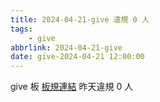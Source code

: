 ```yaml
---
title: 2024-04-21-give 違規 0 人
tags:
    - give
abbrlink: 2024-04-21-give
date: give-2024-04-21 12:00:00
---
```

give 板 [板規連結](https://www.ptt.cc/bbs/give/M.1612495900.A.C32.html)
昨天違規 0 人
